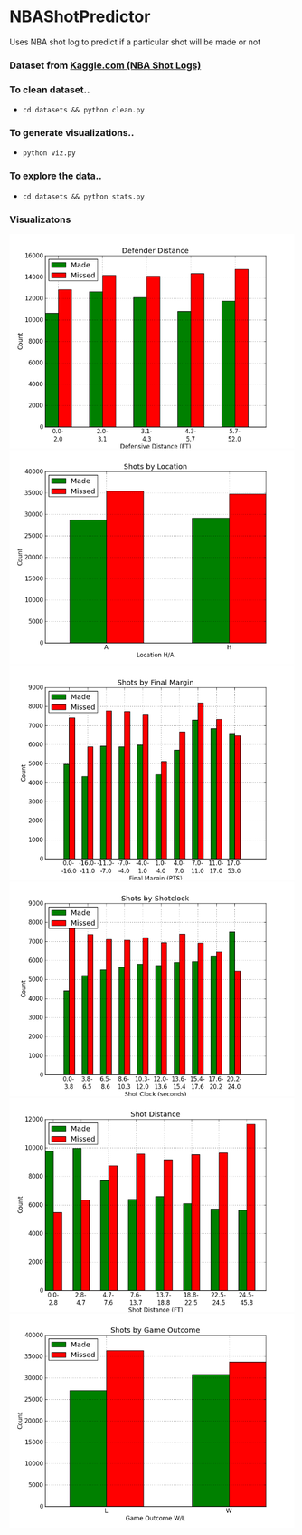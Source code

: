 # NBAShotPredictor
Uses NBA shot log to predict if a particular shot will be made or not

### Dataset from [Kaggle.com (NBA Shot Logs)](https://www.kaggle.com/dansbecker/nba-shot-logs)

### To clean dataset..
- `cd datasets && python clean.py`

### To generate visualizations..
- `python viz.py`

### To explore the data..
- `cd datasets && python stats.py`


### Visualizatons
![alt text](https://github.com/bheinzelman/NBAShotPredictor/blob/master/viz/def_distance.png "Shot Accuracy Vs. Defender Distance")
![alt text](https://github.com/bheinzelman/NBAShotPredictor/blob/master/viz/home_away.png "Shot Accuracy Vs. Home/Away")
![alt text](https://github.com/bheinzelman/NBAShotPredictor/blob/master/viz/margin.png "Shot Accuracy Vs. Final Score Margin")
![alt text](https://github.com/bheinzelman/NBAShotPredictor/blob/master/viz/shot_clock.png "Shot Accuracy Vs. Shot Clock")
![alt text](https://github.com/bheinzelman/NBAShotPredictor/blob/master/viz/shot_distance.png "Shot Accuracy Vs. Shot Distance")
![alt text](https://github.com/bheinzelman/NBAShotPredictor/blob/master/viz/win_lose.png "Shot Accuracy Vs. W/L")

